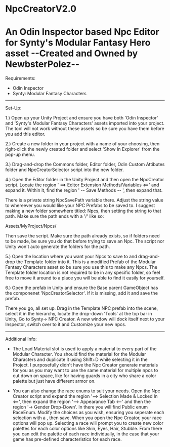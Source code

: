 # NpcCreatorV2.0
An Odin Inspector based Npc Editor for Synty's Modular Fantasy Hero asset
--Created and Owned by NewbsterPolez--
===========================================================================

Requirements:
- Odin Inspector
- Synty: Modular Fantasy Characters

---------------------------------------------------------

Set-Up:

1.) Open up your Unity Project and ensure you have both 'Odin Inspector' and 'Synty's Modular Fantasy Characters' assets imported into your project. The tool will not work without these assets so be sure you have them before you add this editor.

2.) Create a new folder in your project with a name of your choosing, then right-click the newly created folder and select 'Show In Explorer' from the pop-up menu.

3.) Drag-and-drop the Commons folder, Editor folder, Odin Custom Attibutes folder and NpcCreatorSelector script into the new folder.

4.) Open the Editor folder in the Unity Project and then open the NpcCreator script. Locate the region ' ==> Editor Extension Methods/Variables <==' and expand it. Within it, find the region ' -- Save Methods -- ', then expand that.

There is a private string NpcSavePath variable there. Adjust the string value to whereever you would like your NPC Prefabs to be saved to. I suggest making a new folder somewhere titled: Npcs, then setting the string to that path. Make sure the path ends with a '/' like so:

Assets/MyProject/Npcs/

Then save the script. Make sure the path already exists, so if folders need to be made, be sure you do that before trying to save an Npc. The script nor Unity won't auto generate the folders for the path.

5.) Open the location where you want your Npcs to save to and drag-and-drop the Template folder into it. This is a modified Prefab of the Modular Fantasy Characters asset so be sure you use this to make any Npcs. The Template folder location is not required to be in any specific folder, so feel free to move it around to a place you will be able to find it easily for yourself.

6.) Open the prefab in Unity and ensure the Base parent GameObject has the componenet 'NpcCreatorSelector'. If it is missing, add it and save the prefab.

There you go, all set up. Drag in the Template NPC prefab into the scene, select it in the hierarchy, locate the drop-down 'Tools' at the top bar in Unity, Go to Synty-> NPC Creator. A new window will dock itself next to your Inspector, switch over to it and Customize your new npcs.

---------------------------------------------------------------------------------------------------------------------

Additional Info:

- The Load Material slot is used to apply a material to every part of the Modular Character. You should find the material for the Modular Characters and duplicate it using Shift+D while selecting it in the Project. I purposefully didn't have the Npc Creator generate materials for you as you may want to use the same material for multiple npcs to cut down on space, like for having guards in a city who share a color palette but just have different armor on.

- You can also change the race enums to suit your needs. Open the Npc Creator script and expand the region '==> Selection Made & Locked In <==', then expand the region 
'--> Appearance Tab <--' and then the region '-> Gender Drop-Down'. In there you will find Public enum RaceEnum. Modify the choices as you wish, ensuring you seperate each selection with a , then save. When you open the Npc Creator, your race options will pop up. Selecting a race will prompt you to create new color palettes for each color options like Skin, Eyes, Hair, Stubble. From there you can edit the palette of each race individually, in the case that your game has pre-defined characteristics for each race.
